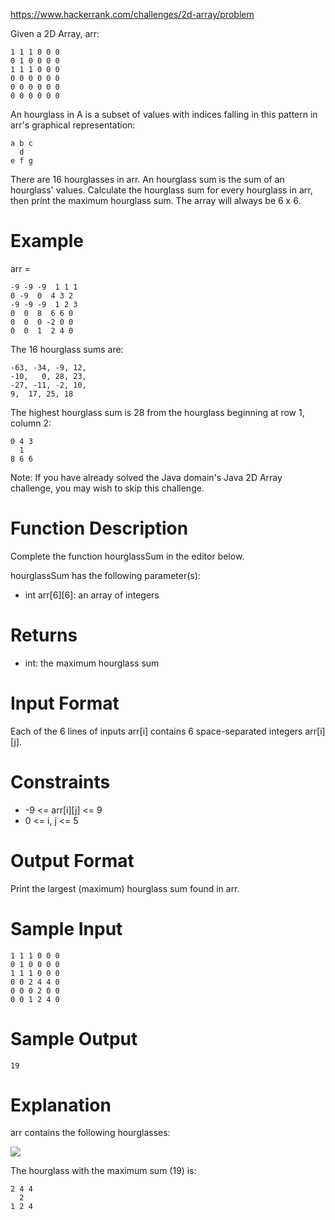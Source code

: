 https://www.hackerrank.com/challenges/2d-array/problem

Given a 2D Array, arr:

	1 1 1 0 0 0
	0 1 0 0 0 0
	1 1 1 0 0 0
	0 0 0 0 0 0
	0 0 0 0 0 0
	0 0 0 0 0 0

An hourglass in A is a subset of values with indices falling in this pattern in arr's graphical representation:

	a b c
	  d
	e f g

There are 16 hourglasses in arr. An hourglass sum is the sum of an hourglass' values. Calculate the hourglass sum for every hourglass in arr, then print the maximum hourglass sum. The array will always be 6 x 6.

# Example

arr = 

	-9 -9 -9  1 1 1 
	0 -9  0  4 3 2
	-9 -9 -9  1 2 3
	0  0  8  6 6 0
	0  0  0 -2 0 0
	0  0  1  2 4 0

The 16 hourglass sums are:

	-63, -34, -9, 12, 
	-10,   0, 28, 23, 
	-27, -11, -2, 10, 
	9,  17, 25, 18

The highest hourglass sum is 28 from the hourglass beginning at row 1, column 2:

	0 4 3
	  1
	8 6 6

Note: If you have already solved the Java domain's Java 2D Array challenge, you may wish to skip this challenge.

# Function Description

Complete the function hourglassSum in the editor below.

hourglassSum has the following parameter(s):

- int arr[6][6]: an array of integers

# Returns

- int: the maximum hourglass sum

# Input Format

Each of the 6 lines of inputs arr[i] contains 6 space-separated integers arr[i][j].

# Constraints

- -9 <= arr[i][j] <= 9
- 0 <= i, j <= 5

# Output Format

Print the largest (maximum) hourglass sum found in arr.

# Sample Input

	1 1 1 0 0 0
	0 1 0 0 0 0
	1 1 1 0 0 0
	0 0 2 4 4 0
	0 0 0 2 0 0
	0 0 1 2 4 0

# Sample Output

	19

# Explanation

arr contains the following hourglasses:

![](https://s3.amazonaws.com/hr-assets/0/1534256743-35b846ad4a-hourglasssum.png)

The hourglass with the maximum sum (19) is:

	2 4 4
	  2
	1 2 4
